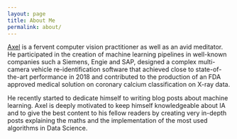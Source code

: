 ```yaml
---
layout: page
title: About Me
permalink: about/
---
```


[Axel](https://www.linkedin.com/in/axel-mendoza-298608121/) is a fervent computer vision practitioner as well as an avid meditator.
He participated in the creation of machine learning pipelines in well-known companies such a Siemens, Engie and SAP, designed a complex multi-camera vehicle re-identification software that achieved close to state-of-the-art performance in 2018 and contributed to the production of an FDA approved medical solution on coronary calcium classification on X-ray data.

He recently started to dedicate himself to writing blog posts about machine learning. Axel is deeply motivated to keep himself knowledgeable about IA and to give the best content to his fellow readers by creating very in-depth posts explaining the maths and the implementation of the most used algorithms in Data Science.
